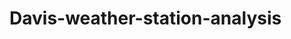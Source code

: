 # Davis-weather-station-analysis

<!DOCTYPE html>
<html lang="en" dir="ltr">
  <head>
    <meta charset="utf-8">
    <title>Welcome to my ATM S 451 page</title>
  </head>
  <body>
    
  </body>
</html>
